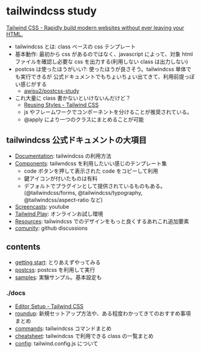 # tailwindcss study

[Tailwind CSS \- Rapidly build modern websites without ever leaving your HTML\.](https://tailwindcss.com/)

- tailwindcss とは: class ベースの css テンプレート
- 基本動作: 最初から css があるのではなく、javascript によって、対象 html ファイルを確認し必要な css を出力する(利用しない class は出力しない)
- postcss は使ったほうがいい?: 使ったほうが良さそう。tailwindcss 単体でも実行できるが 公式ドキュメントでもちょいちょい出てきて、利用前提っぽい感じがする
  - [awisu2/postcss\-study](https://github.com/awisu2/postcss-study)
- これ大量に class 書かないといけないんだけど？
  - [Reusing Styles \- Tailwind CSS](https://tailwindcss.com/docs/reusing-styles)
  - js やフレームワークでコンポーネントを分けることが推奨されている。
  - @apply により一つのクラスにまとめることが可能

## tailwindcss 公式ドキュメントの大項目

- [Documentation](https://tailwindcss.com/docs/installation): tailwindcss の利用方法
- [Components](https://tailwindui.com/): tailwndcss を利用したいい感じのテンプレート集
  - code ボタンを押して表示された code をコピーして利用
  - 鍵アイコンが付いたものは有料
  - デフォルトでプラグインとして提供されているものもある。(@tailwindcss/forms, @tailwindcss/typography, @tailwindcss/aspect-ratio など)
- [Screencasts](https://www.youtube.com/tailwindlabs): youtube
- [Tailwind Play](https://play.tailwindcss.com/): オンラインお試し環境
- [Resources](https://tailwindcss.com/resources): tailwindcss でのデザインをもっと良くするあれこれ追加要素
- [comunity](https://github.com/tailwindlabs/tailwindcss/discussions): github discussions

## contents

- [getting start](./gettingStart): とりあえずやってみる
- [postcss](./withpostcss): postcss を利用して実行
- [samples](./samples): 実験サンプル。基本設定も

### ./docs

- [Editor Setup \- Tailwind CSS](https://tailwindcss.com/docs/editor-setup)
- [roundup]('./docs/roundup.md): 新規セットアップ方法や、ある程度わかってきてのおすすめ事項まとめ
- [commands](./docs/commands.md): tailwindcss コマンドまとめ
- [cheatsheet](./docs/cheatsheet.md): tailwindcss で利用できる class の一覧まとめ
- [config](./docs/config.md): tailwind.config.js について

